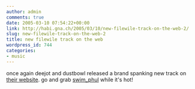 ```yaml
---
author: admin
comments: true
date: 2005-03-10 07:54:22+00:00
link: http://habi.gna.ch/2005/03/10/new-filewile-track-on-the-web-2/
slug: new-filewile-track-on-the-web-2
title: new filewile track on the web
wordpress_id: 744
categories:
- music
---
```



once again deejot and dustbowl released a brand spanking new track on [their website](http://www.filewile.com/). go and grab [swim_phul](http://www.filewile.com/media/swim_phul.mp3) while it's hot!

